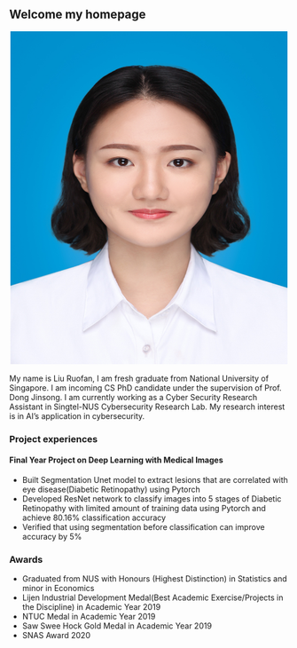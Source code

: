 

## Welcome my homepage
<p align="center">
<img src="IMG_1877.JPG" width="500" height="600">
</p>

My name is Liu Ruofan, I am fresh graduate from National University of Singapore. I am incoming CS PhD candidate under the supervision of Prof. Dong Jinsong. I am currently working as a Cyber Security Research Assistant in Singtel-NUS Cybersecurity Research Lab. My research interest is in AI’s application in cybersecurity. 


### Project experiences 
#### Final Year Project on Deep Learning with Medical Images
- Built Segmentation Unet model to extract lesions that are correlated with eye disease(Diabetic Retinopathy) using Pytorch
- Developed ResNet network to classify images into 5 stages of Diabetic Retinopathy with limited amount of training data using Pytorch and achieve 80.16% classification accuracy
- Verified that using segmentation before classification can improve accuracy by 5%


### Awards
- Graduated from NUS with Honours (Highest Distinction) in Statistics and minor in Economics
- Lijen Industrial Development Medal(Best Academic Exercise/Projects in the Discipline) in Academic Year 2019
- NTUC Medal in Academic Year 2019
- Saw Swee Hock Gold Medal in Academic Year 2019
- SNAS Award 2020 
